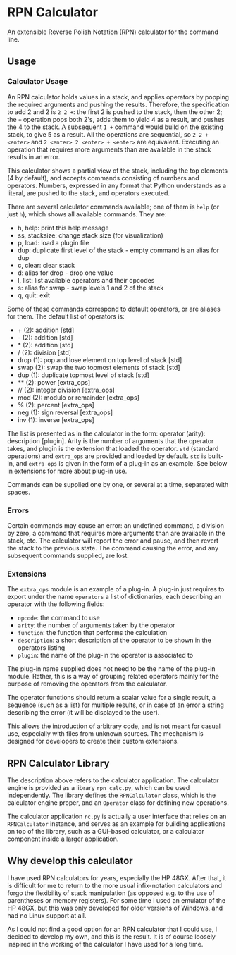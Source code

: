 # RPN Calculator

An extensible Reverse Polish Notation (RPN) calculator for the command line.


## Usage

### Calculator Usage

An RPN calculator holds values in a stack, and applies operators by popping the required arguments and pushing the results. Therefore, the specification to add 2 and 2 is ``2 2 +``: the first 2 is pushed to the stack, then the other 2; the ``+`` operation pops both 2's, adds them to yield 4 as a result, and pushes the 4 to the stack. A subsequent ``1 +`` command would build on the existing stack, to give 5 as a result. All the operations are sequential, so ``2 2 + <enter>`` and ``2 <enter> 2 <enter> + <enter>`` are equivalent. Executing an operation that requires more arguments than are available in the stack results in an error.

This calculator shows a partial view of the stack, including the top elements (4 by default), and accepts commands consisting of numbers and operators. Numbers, expressed in any format that Python understands as a literal, are pushed to the stack, and operators executed.

There are several calculator commands available; one of them is ``help`` (or just ``h``), which shows all available commands. They are:

*   h, help: print this help message
*   ss, stacksize: change stack size (for visualization)
*   p, load: load a plugin file
*   dup: duplicate first level of the stack - empty command is an alias for dup
*   c, clear: clear stack
*   d: alias for drop - drop one value
*   l, list: list available operators and their opcodes
*   s: alias for swap - swap levels 1 and 2 of the stack
*   q, quit: exit

Some of these commands correspond to default operators, or are aliases for them. The default list of operators is:

*   \+ (2): addition [std]
*   \- (2): addition [std]
*   \* (2): addition [std]
*   / (2): division [std]
*   drop (1): pop and lose element on top level of stack [std]
*   swap (2): swap the two topmost elements of stack [std]
*   dup (1): duplicate topmost level of stack [std]
*   ** (2): power [extra_ops]
*   // (2): integer division [extra_ops]
*   mod (2): modulo or remainder [extra_ops]
*   % (2): percent [extra_ops]
*   neg (1): sign reversal [extra_ops]
*   inv (1): inverse [extra_ops]

The list is presented as in the calculator in the form: operator (arity): description [plugin]. Arity is the number of arguments that the operator takes, and plugin is the extension that loaded the operator. ``std`` (standard operations) and ``extra_ops`` are provided and loaded by default. ``std`` is built-in, and ``extra_ops`` is given in the form of a plug-in as an example. See below in extensions for more about plug-in use.

Commands can be supplied one by one, or several at a time, separated with spaces.


### Errors

Certain commands may cause an error: an undefined command, a division by zero, a command that requires more arguments than are available in the stack, etc. The calculator will report the error and pause, and then revert the stack to the previous state. The command causing the error, and any subsequent commands supplied, are lost.


### Extensions

The ``extra_ops`` module is an example of a plug-in. A plug-in just requires to export under the name ``operators`` a list of dictionaries, each describing an operator with the following fields:

*   ``opcode``: the command to use
*   ``arity``: the number of arguments taken by the operator
*   ``function``: the function that performs the calculation
*   ``description``: a short description of the operator to be shown in the operators listing
*   ``plugin``: the name of the plug-in the operator is associated to

The plug-in name supplied does not need to be the name of the plug-in module. Rather, this is a way of grouping related operators mainly for the purpose of removing the operators from the calculator.

The operator functions should return a scalar value for a single result, a sequence (such as a list) for multiple results, or in case of an error a string describing the error (it will be displayed to the user).

This allows the introduction of arbitrary code, and is not meant for casual use, especially with files from unknown sources. The mechanism is designed for developers to create their custom extensions.


## RPN Calculator Library

The description above refers to the calculator application. The calculator engine is provided as a library ``rpn_calc.py``, which can be used independently. The library defines the ``RPNCalculator`` class, which is the calculator engine proper, and an ``Operator`` class for defining new operations.

The calculator application ``rc.py`` is actually a user interface that relies on an ``RPNCalculator`` instance, and serves as an example for building applications on top of the library, such as a GUI-based calculator, or a calculator component inside a larger application.


## Why develop this calculator

I have used RPN calculators for years, especially the HP 48GX. After that, it is difficult for me to return to the more usual infix-notation calculators and forgo the flexibility of stack manipulation (as opposed e.g. to the use of parentheses or memory registers). For some time I used an emulator of the HP 48GX, but this was only developed for older versions of Windows, and had no Linux support at all.

As I could not find a good option for an RPN calculator that I could use, I decided to develop my own, and this is the result. It is of course loosely inspired in the working of the calculator I have used for a long time.
